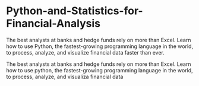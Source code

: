 # Python-and-Statistics-for-Financial-Analysis
The best analysts at banks and hedge funds rely on more than Excel. Learn how to use Python, the fastest-growing programming language in the world, to process, analyze, and visualize financial data faster than ever.

The best analysts at banks and hedge funds rely on more than Excel. Learn how to use python, the fastest-growing programming language in the world, to process, analyze, and visualiza financial data 

